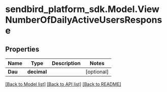 
# sendbird_platform_sdk.Model.ViewNumberOfDailyActiveUsersResponse

## Properties

Name | Type | Description | Notes
------------ | ------------- | ------------- | -------------
**Dau** | **decimal** |  | [optional] 

[[Back to Model list]](../README.md#documentation-for-models)
[[Back to API list]](../README.md#documentation-for-api-endpoints)
[[Back to README]](../README.md)

